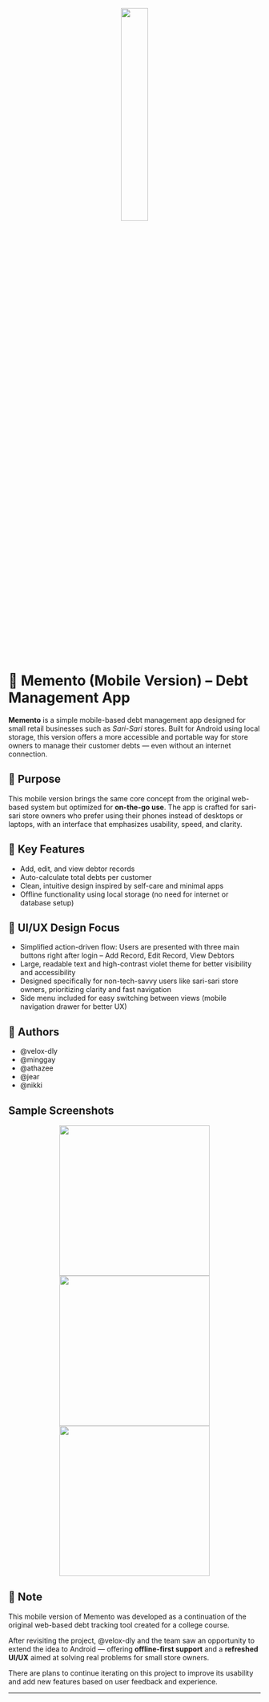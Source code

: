 <p align="center" width="100%">
    <img width="33%" src="https://github.com/user-attachments/assets/eaf30e6c-e8e7-4293-a5f7-a6bfa4035d16">
</p>

# 📱 Memento (Mobile Version) – Debt Management App

**Memento** is a simple mobile-based debt management app designed for small retail businesses such as *Sari-Sari* stores. Built for Android using local storage, this version offers a more accessible and portable way for store owners to manage their customer debts — even without an internet connection.

## 🎯 **Purpose**
This mobile version brings the same core concept from the original web-based system but optimized for **on-the-go use**. The app is crafted for sari-sari store owners who prefer using their phones instead of desktops or laptops, with an interface that emphasizes usability, speed, and clarity.

## 🧠 **Key Features**
- Add, edit, and view debtor records
- Auto-calculate total debts per customer
- Clean, intuitive design inspired by self-care and minimal apps
- Offline functionality using local storage (no need for internet or database setup)

## 🎨 **UI/UX Design Focus**
- Simplified action-driven flow: Users are presented with three main buttons right after login – Add Record, Edit Record, View Debtors
- Large, readable text and high-contrast violet theme for better visibility and accessibility
- Designed specifically for non-tech-savvy users like sari-sari store owners, prioritizing clarity and fast navigation
- Side menu included for easy switching between views (mobile navigation drawer for better UX)

## 👾 **Authors**
- @velox-dly  
- @minggay  
- @athazee  
- @jear  
- @nikki  

## Sample Screenshots
<p align="center" width="100%">
    <img src="https://github.com/user-attachments/assets/87a716e8-a898-431f-adf3-1fd0ad418493" width="300" />
    <img src="https://github.com/user-attachments/assets/bcc22ea2-f94b-4611-87c8-89a8af1b73bc" width="300" />
    <img src="https://github.com/user-attachments/assets/ae4495ac-0293-4b10-9635-115b83665865" width="300" />
</p>


## 📌 **Note**
This mobile version of Memento was developed as a continuation of the original web-based debt tracking tool created for a college course.  

After revisiting the project, @velox-dly and the team saw an opportunity to extend the idea to Android — offering **offline-first support** and a **refreshed UI/UX** aimed at solving real problems for small store owners.

There are plans to continue iterating on this project to improve its usability and add new features based on user feedback and experience.

---
